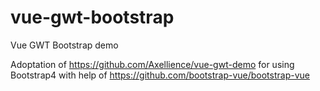 # vue-gwt-bootstrap
Vue GWT Bootstrap demo

Adoptation of https://github.com/Axellience/vue-gwt-demo for using Bootstrap4 with help of https://github.com/bootstrap-vue/bootstrap-vue
